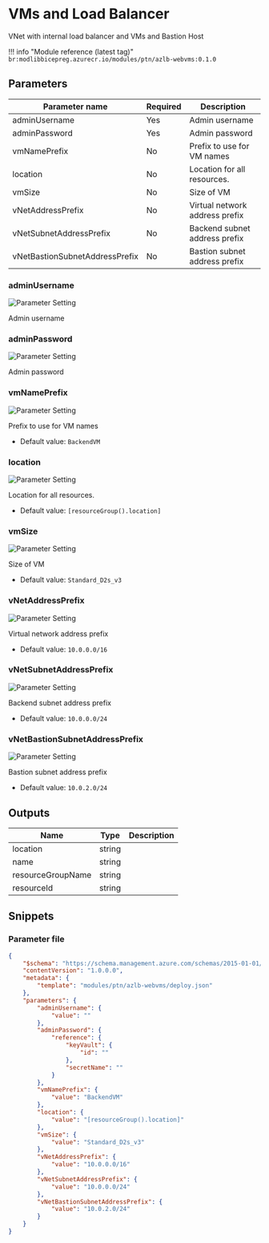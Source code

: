 # VMs and Load Balancer

VNet with internal load balancer and VMs and Bastion Host

!!! info "Module reference (latest tag)"
    ```
    br:modlibbicepreg.azurecr.io/modules/ptn/azlb-webvms:0.1.0
    ```

## Parameters

Parameter name | Required | Description
-------------- | -------- | -----------
adminUsername  | Yes      | Admin username
adminPassword  | Yes      | Admin password
vmNamePrefix   | No       | Prefix to use for VM names
location       | No       | Location for all resources.
vmSize         | No       | Size of VM
vNetAddressPrefix | No       | Virtual network address prefix
vNetSubnetAddressPrefix | No       | Backend subnet address prefix
vNetBastionSubnetAddressPrefix | No       | Bastion subnet address prefix

### adminUsername

![Parameter Setting](https://img.shields.io/badge/parameter-required-orange?style=flat-square)

Admin username

### adminPassword

![Parameter Setting](https://img.shields.io/badge/parameter-required-orange?style=flat-square)

Admin password

### vmNamePrefix

![Parameter Setting](https://img.shields.io/badge/parameter-optional-green?style=flat-square)

Prefix to use for VM names

- Default value: `BackendVM`

### location

![Parameter Setting](https://img.shields.io/badge/parameter-optional-green?style=flat-square)

Location for all resources.

- Default value: `[resourceGroup().location]`

### vmSize

![Parameter Setting](https://img.shields.io/badge/parameter-optional-green?style=flat-square)

Size of VM

- Default value: `Standard_D2s_v3`

### vNetAddressPrefix

![Parameter Setting](https://img.shields.io/badge/parameter-optional-green?style=flat-square)

Virtual network address prefix

- Default value: `10.0.0.0/16`

### vNetSubnetAddressPrefix

![Parameter Setting](https://img.shields.io/badge/parameter-optional-green?style=flat-square)

Backend subnet address prefix

- Default value: `10.0.0.0/24`

### vNetBastionSubnetAddressPrefix

![Parameter Setting](https://img.shields.io/badge/parameter-optional-green?style=flat-square)

Bastion subnet address prefix

- Default value: `10.0.2.0/24`

## Outputs

Name | Type | Description
---- | ---- | -----------
location | string |
name | string |
resourceGroupName | string |
resourceId | string |

## Snippets

### Parameter file

```json
{
    "$schema": "https://schema.management.azure.com/schemas/2015-01-01/deploymentParameters.json#",
    "contentVersion": "1.0.0.0",
    "metadata": {
        "template": "modules/ptn/azlb-webvms/deploy.json"
    },
    "parameters": {
        "adminUsername": {
            "value": ""
        },
        "adminPassword": {
            "reference": {
                "keyVault": {
                    "id": ""
                },
                "secretName": ""
            }
        },
        "vmNamePrefix": {
            "value": "BackendVM"
        },
        "location": {
            "value": "[resourceGroup().location]"
        },
        "vmSize": {
            "value": "Standard_D2s_v3"
        },
        "vNetAddressPrefix": {
            "value": "10.0.0.0/16"
        },
        "vNetSubnetAddressPrefix": {
            "value": "10.0.0.0/24"
        },
        "vNetBastionSubnetAddressPrefix": {
            "value": "10.0.2.0/24"
        }
    }
}
```


